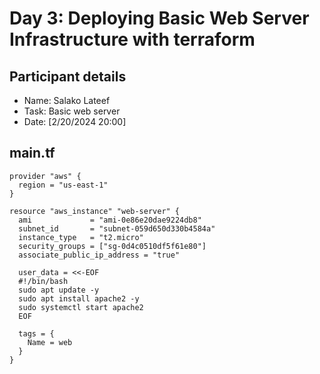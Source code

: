 # Day 3: Deploying Basic Web Server Infrastructure with terraform 
## Participant details 
* Name: Salako Lateef
* Task: Basic web server
* Date: [2/20/2024 20:00]

## main.tf
```
provider "aws" {
  region = "us-east-1"
}

resource "aws_instance" "web-server" {
  ami             = "ami-0e86e20dae9224db8"
  subnet_id       = "subnet-059d650d330b4584a"
  instance_type   = "t2.micro"
  security_groups = ["sg-0d4c0510df5f61e80"]
  associate_public_ip_address = "true"

  user_data = <<-EOF
  #!/bin/bash 
  sudo apt update -y
  sudo apt install apache2 -y 
  sudo systemctl start apache2 
  EOF

  tags = {
    Name = web
  }
}
```
